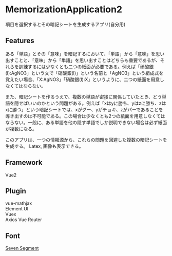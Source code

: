 # MemorizationApplication2
項目を選択するとその暗記シートを生成するアプリ(自分用)

## Features
ある「単語」とその「意味」を暗記するにおいて、「単語」から「意味」を思い出すことと、「意味」から「単語」を思い出すことはどちらも重要であるが、それらを訓練するには少なくとも二つの紙面が必要である。例えば「硝酸銀(I):AgNO3」という文で「硝酸銀(I)」という名前と「AgNO3」という組成式を覚えたい場合、「X:AgNO3」「硝酸銀(I):X」というように、二つの紙面を用意しなくてはならない。

また、暗記シートを作るうえで、複数の単語が密接に関係していたとき、どう単語を隠せばいいのかという問題がある。例えば「xはyに勝ち、yはzに勝ち、zはxに勝つ」という暗記シートでは、xがグー、yがチョキ、zがパーであることを導き出すのは不可能である。この場合は少なくとも2つの紙面を用意しなくてはならない。一般に、ある単語を他の隠す単語でしか説明できない場合は必ず紙面が複数になる。

このアプリは、一つの情報源から、これらの問題を回避した複数の暗記シートを生成する。
Latex, 画像も表示できる。

## Framework
Vue2
## Plugin
vue-mathjax  
Element UI  
Vuex  
Axios
Vue Router
## Font
[Seven Segment](https://fontmeme.com/jfont/seven-segment-font/)
